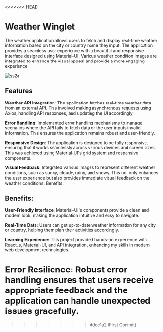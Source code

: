
<<<<<<< HEAD
# Weather Winglet

The weather application allows users to fetch and display real-time weather information based on the city or country name they input. The application provides a seamless user experience with a beautiful and responsive interface designed using Material-UI. Various weather condition images are integrated to enhance the visual appeal and provide a more engaging experience

![ss2a](https://github.com/ROHINIKUMARI008/WeatherWinLet/assets/130496180/98af5761-a293-4bdb-80a3-f73312347028)



## Features

**Weather API Integration:** The application fetches real-time weather data from an external API. This involved making asynchronous requests using Axios, handling API responses, and updating the UI accordingly.

**Error Handling:** Implemented error handling mechanisms to manage scenarios where the API fails to fetch data or the user inputs invalid information. This ensures the application remains robust and user-friendly.

**Responsive Design**: The application is designed to be fully responsive, ensuring that it works seamlessly across various devices and screen sizes. This was achieved using Material-UI's grid system and responsive components.

**Visual Feedback**: Integrated various images to represent different weather conditions, such as sunny, cloudy, rainy, and snowy. This not only enhances the user experience but also provides immediate visual feedback on the weather conditions.
Benefits:

## Benefits:

**User-Friendly Interface:** Material-UI's components provide a clean and modern look, making the application intuitive and easy to navigate.

**Real-Time Data:** Users can get up-to-date weather information for any city or country, helping them plan their activities accordingly.

**Learning Experience:** This project provided hands-on experience with React.js, Material-UI, and API integration, enhancing my skills in modern web development technologies.

**Error Resilience:** Robust error handling ensures that users receive appropriate feedback and the application can handle unexpected issues gracefully.
=======
>>>>>>> ddcc1a2 (First Commit)
